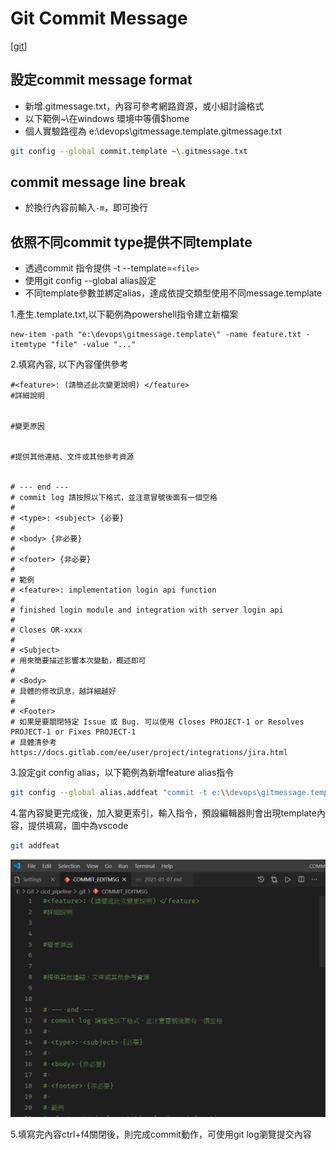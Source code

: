 # Git Commit Message
[[git]]
## 設定commit message format

- 新增.gitmessage.txt，內容可參考網路資源，或小組討論格式
- 以下範例~\在windows 環境中等價$home
- 個人實驗路徑為 e:\devops\gitmessage.template\.gitmessage.txt
````bash
git config --global commit.template ~\.gitmessage.txt
````

## commit message line break
- 於換行內容前輸入`-m`，即可換行

## 依照不同commit type提供不同template 
- 透過commit 指令提供 -t --template=`<file>`
- 使用git config --global alias設定
- 不同template參數並綁定alias，達成依提交類型使用不同message.template

1.產生.template.txt,以下範例為powershell指令建立新檔案
````shell
new-item -path "e:\devops\gitmessage.template\" -name feature.txt -itemtype "file" -value "..."
````
2.填寫內容, 以下內容僅供參考
````text
#<feature>: (請簡述此次變更說明) </feature>
#詳細說明


#變更原因


#提供其他連結、文件或其他參考資源


# --- end ---
# commit log 請按照以下格式，並注意冒號後面有一個空格
# 
# <type>: <subject> {必要}
# 
# <body> {非必要}
# 
# <footer> {非必要}
# 
# 範例
# <feature>: implementation login api function
#
# finished login module and integration with server login api
#
# Closes OR-xxxx 
# 
# <Subject>
# 用來簡要描述影響本次變動，概述即可
# 
# <Body>
# 具體的修改訊息，越詳細越好
# 
# <Footer>
# 如果是要關閉特定 Issue 或 Bug. 可以使用 Closes PROJECT-1 or Resolves PROJECT-1 or Fixes PROJECT-1 
# 具體清參考 https://docs.gitlab.com/ee/user/project/integrations/jira.html
````

3.設定git config alias，以下範例為新增feature alias指令
````bash
git config --global alias.addfeat "commit -t e:\\devops\gitmessage.template\feature.txt"
````

4.當內容變更完成後，加入變更索引，輸入指令，預設編輯器則會出現template內容，提供填寫，圖中為vscode
````bash
git addfeat
````
![commitmessage](/assets/images/git/gitmessage/gitmessagetemplate.png)

5.填寫完內容ctrl+f4關閉後，則完成commit動作，可使用git log瀏覽提交內容

[//begin]: # "Autogenerated link references for markdown compatibility"
[git]: git.md "Git"
[//end]: # "Autogenerated link references"
